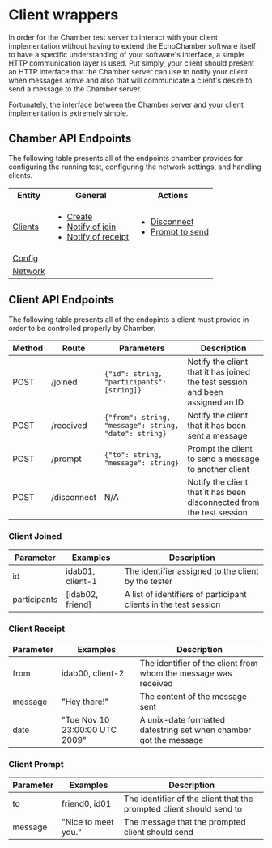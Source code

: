 # Client wrappers

In order for the Chamber test server to interact with your client implementation without
having to extend the EchoChamber software itself to have a specific understanding of your
software's interface, a simple HTTP communication layer is used.  Put simply, your client
should present an HTTP interface that the Chamber server can use to notify your client
when messages arrive and also that will communicate a client's desire to send a message
to the Chamber server.

Fortunately, the interface between the Chamber server and your client implementation
is extremely simple.

## Chamber API Endpoints

The following table presents all of the endpoints chamber provides for configuring the
running test, configuring the network settings, and handling clients.

<table>
    <tr>
        <th>Entity</th>
        <th>General</th>
        <th>Actions</th>
    </tr>
    <tr>
        <td><a href="#">Clients</a></td>
        <td>
            <ul>
                <li><a href="#">Create</a></li>
                <li><a href="#">Notify of join</a></li>
                <li><a href="#">Notify of receipt</a></li>
            </ul>
        </td>
        <td>
            <ul>
                <li><a href="#">Disconnect</a></li>
                <li><a href="#">Prompt to send</a></li>
            </ul>
        </td>
    </tr>
    <tr>
        <td><a href="#">Config</a></td>
        <td>
            <ul>
            </ul>
        </td>
        <td>
            <ul>
            </ul>
        </td>
    </tr>
    <tr>
        <td><a href="#">Network</a></td>
        <td>
            <ul>
            </ul>
        </td>
        <td>
            <ul>
            </ul>
        </td>
    </tr>
</table>

## Client API Endpoints

The following table presents all of the endopints a client must provide in order to be
controlled properly by Chamber.

Method | Route       | Parameters                                            | Description
-------|-------------|-------------------------------------------------------|------------
POST   | /joined     | `{"id": string, "participants": [string]}`            | Notify the client that it has joined the test session and been assigned an ID
POST   | /received   | `{"from": string, "message": string, "date": string}` | Notify the client that it has been sent a message
POST   | /prompt     | `{"to": string, "message": string}`                   | Prompt the client to send a message to another client
POST   | /disconnect | N/A                                                   | Notify the client that it has been disconnected from the test session

### Client Joined

Parameter    | Examples         | Description
-------------|------------------|-------------
id           | idab01, client-1 | The identifier assigned to the client by the tester
participants | [idab02, friend] | A list of identifiers of participant clients in the test session

### Client Receipt

Parameter    | Examples                       | Description
-------------|--------------------------------|-------------
from         | idab00, client-2               | The identifier of the client from whom the message was received
message      | "Hey there!"                   | The content of the message sent
date         | "Tue Nov 10 23:00:00 UTC 2009" | A unix-date formatted datestring set when chamber got the message

### Client Prompt

Parameter | Examples            | Description
----------|---------------------|-------------
to        | friend0, id01       | The identifier of the client that the prompted client should send to
message   | "Nice to meet you." | The message that the prompted client should send
